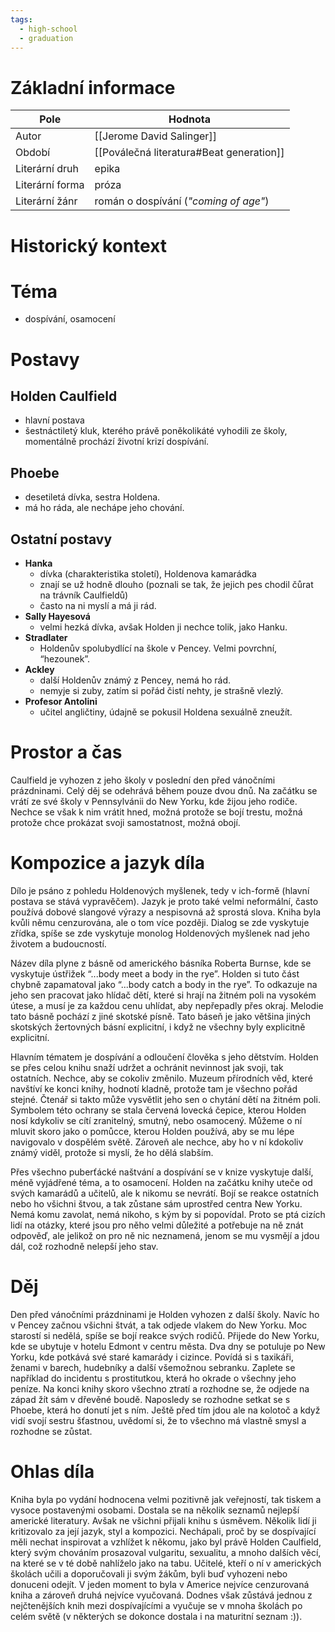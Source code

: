 ```yaml
---
tags:
  - high-school
  - graduation
---
```

# Základní informace
| Pole            | Hodnota                                  |
| --------------- | ---------------------------------------- |
| Autor           | [[Jerome David Salinger]]                |
| Období          | [[Poválečná literatura#Beat generation]] |
| Literární druh  | epika                                    |
| Literární forma | próza                                    |
| Literární žánr  | román o dospívání (*"coming of age"*)    |
# Historický kontext
# Téma
- dospívání, osamocení
# Postavy
## Holden Caulfield
- hlavní postava
- šestnáctiletý kluk, kterého právě poněkolikáté vyhodili ze školy, momentálně prochází životní krizí dospívání.
## Phoebe
- desetiletá dívka, sestra Holdena.
- má ho ráda, ale nechápe jeho chování.
## Ostatní postavy
- **Hanka**
	- dívka (charakteristika století), Holdenova kamarádka
	- znají se už hodně dlouho (poznali se tak, že jejich pes chodil čůrat na trávník Caulfieldů)
	- často na ni myslí a má ji rád.
- **Sally Hayesová**
	- velmi hezká dívka, avšak Holden ji nechce tolik, jako Hanku.
- **Stradlater**
	- Holdenův spolubydlící na škole v Pencey. Velmi povrchní, “hezounek”.
- **Ackley**
	- další Holdenův známý z Pencey, nemá ho rád. 
	- nemyje si zuby, zatím si pořád čistí nehty, je strašně vlezlý.
- **Profesor Antolini**
	- učitel angličtiny, údajně se pokusil Holdena sexuálně zneužít.
# Prostor a čas
Caulfield je vyhozen z jeho školy v poslední den před vánočními prázdninami. Celý děj se odehrává během pouze dvou dnů. Na začátku se vrátí ze své školy v Pennsylvánii do New Yorku, kde žijou jeho rodiče. Nechce se však k nim vrátit hned, možná protože se bojí trestu, možná protože chce prokázat svoji samostatnost, možná obojí.
# Kompozice a jazyk díla
Dílo je psáno z pohledu Holdenových myšlenek, tedy v ich-formě (hlavní postava se stává vypravěčem). Jazyk je proto také velmi neformální, často používá dobové slangové výrazy a nespisovná až sprostá slova. Kniha byla kvůli němu cenzurována, ale o tom více později. Dialog se zde vyskytuje zřídka, spíše se zde vyskytuje monolog Holdenových myšlenek nad jeho životem a budoucností.

Název díla plyne z básně od amerického básníka Roberta Burnse, kde se vyskytuje ústřižek “...body meet a body in the rye”. Holden si tuto část chybně zapamatoval jako “...body catch a body in the rye”. To odkazuje na jeho sen pracovat jako hlídač dětí, které si hrají na žitném poli na vysokém útese, a musí je za každou cenu uhlídat, aby nepřepadly přes okraj. Melodie tato básně pochází z jiné skotské písně. Tato báseň je jako většina jiných skotských žertovných básní explicitní, i když ne všechny byly explicitně explicitní.

Hlavním tématem je dospívání a odloučení člověka s jeho dětstvím. Holden se přes celou knihu snaží udržet a ochránit nevinnost jak svoji, tak ostatních. Nechce, aby se cokoliv změnilo. Muzeum přírodních věd, které navštíví ke konci knihy, hodnotí kladně, protože tam je všechno pořád stejné. Čtenář si takto může vysvětlit jeho sen o chytání dětí na žitném poli. Symbolem této ochrany se stala červená lovecká čepice, kterou Holden nosí kdykoliv se cítí zranitelný, smutný, nebo osamocený. Můžeme o ní mluvit skoro jako o pomůcce, kterou Holden používá, aby se mu lépe navigovalo v dospělém světě. Zároveň ale nechce, aby ho v ní kdokoliv známý viděl, protože si myslí, že ho dělá slabším.

Přes všechno puberťácké naštvání a dospívání se v knize vyskytuje další, méně vyjádřené téma, a to osamocení. Holden na začátku knihy uteče od svých kamarádů a učitelů, ale k nikomu se nevrátí. Bojí se reakce ostatních nebo ho všichni štvou, a tak zůstane sám uprostřed centra New Yorku. Nemá komu zavolat, nemá nikoho, s kým by si popovídal. Proto se ptá cizích lidí na otázky, které jsou pro něho velmi důležité a potřebuje na ně znát odpověď, ale jelikož on pro ně nic neznamená, jenom se mu vysmějí a jdou dál, což rozhodně nelepší jeho stav.
# Děj
Den před vánočními prázdninami je Holden vyhozen z další školy. Navíc ho v Pencey začnou všichni štvát, a tak odjede vlakem do New Yorku. Moc starostí si nedělá, spíše se bojí reakce svých rodičů. Přijede do New Yorku, kde se ubytuje v hotelu Edmont v centru města. Dva dny se potuluje po New Yorku, kde potkává své staré kamarády i cizince. Povídá si s taxikáři, ženami v barech, hudebníky a další všemožnou sebranku. Zaplete se například do incidentu s prostitutkou, která ho okrade o všechny jeho peníze. Na konci knihy skoro všechno ztratí a rozhodne se, že odjede na západ žít sám v dřevěné boudě. Naposledy se rozhodne setkat se s Phoebe, která ho donutí jet s ním. Ještě před tím jdou ale na kolotoč a když vidí svojí sestru šťastnou, uvědomí si, že to všechno má vlastně smysl a rozhodne se zůstat.
# Ohlas díla
Kniha byla po vydání hodnocena velmi pozitivně jak veřejností, tak tiskem a vysoce postavenými osobami. Dostala se na několik seznamů nejlepší americké literatury. Avšak ne všichni přijali knihu s úsměvem. Několik lidí ji kritizovalo za její jazyk, styl a kompozici. Nechápali, proč by se dospívající měli nechat inspirovat a vzhlížet k někomu, jako byl právě Holden Caulfield, který svým chováním prosazoval vulgaritu, sexualitu, a mnoho dalších věcí, na které se v té době nahlíželo jako na tabu. Učitelé, kteří o ní v amerických školách učili a doporučovali ji svým žákům, byli buď vyhozeni nebo donuceni odejít. V jeden moment to byla v Americe nejvíce cenzurovaná kniha a zároveň druhá nejvíce vyučovaná. Dodnes však zůstává jednou z nejčtenějších knih mezi dospívajícími a vyučuje se v mnoha školách po celém světě (v některých se dokonce dostala i na maturitní seznam :)).